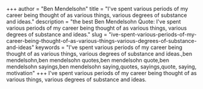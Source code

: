 +++
author = "Ben Mendelsohn"
title = "I've spent various periods of my career being thought of as various things, various degrees of substance and ideas."
description = "the best Ben Mendelsohn Quote: I've spent various periods of my career being thought of as various things, various degrees of substance and ideas."
slug = "ive-spent-various-periods-of-my-career-being-thought-of-as-various-things-various-degrees-of-substance-and-ideas"
keywords = "I've spent various periods of my career being thought of as various things, various degrees of substance and ideas.,ben mendelsohn,ben mendelsohn quotes,ben mendelsohn quote,ben mendelsohn sayings,ben mendelsohn saying,quotes, sayings,quote, saying, motivation"
+++
I've spent various periods of my career being thought of as various things, various degrees of substance and ideas.
